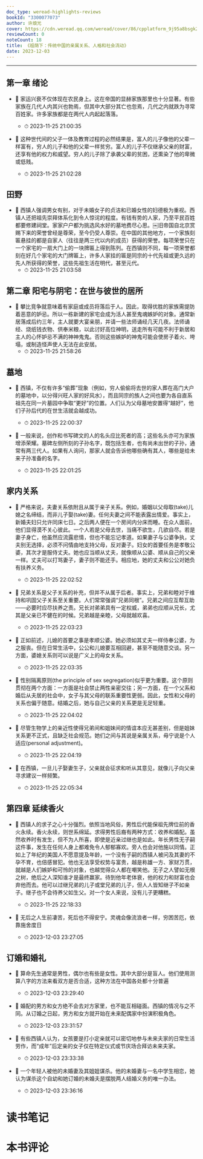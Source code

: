 ```yaml
---
doc_type: weread-highlights-reviews
bookId: "3300077073"
author: 许烺光
cover: https://cdn.weread.qq.com/weread/cover/86/cpplatform_9j95a8bsgk28pkgmglnepg/t7_cpplatform_9j95a8bsgk28pkgmglnepg1699349862.jpg
reviewCount: 0
noteCount: 18
title: 《祖荫下：传统中国的亲属关系、人格和社会流动》
date: 2023-12-03
---
```


---


## 第一章 绪论


- 📌 家运兴衰不仅体现在农民身上。这在帝国的显赫家族那里也十分显著。有些家族在几代人内其兴也勃焉，但其中大部分其亡也忽焉，几代之内就跌为寻常百姓家。许多家族都是在两代人内起起落落。 
    - ⏱ 2023-11-25 21:00:35 

- 📌 这种世代间的父子一体及教育过程的必然结果是，富人的儿子像他的父辈一样富有，穷人的儿子和他的父辈一样贫穷。富人的儿子不仅继承父亲的财富，还享有他的权力和威望。穷人的儿子除了承袭父辈的贫困，还熏染了他的卑微或低贱。 
    - ⏱ 2023-11-25 21:02:28 
## 田野


- 📌 西镇人强调男女有别，对于未婚女子的贞洁和已婚女性的妇德极为重视。西镇人还把祖先崇拜体系化到令人惊诧的程度。有钱有势的人家，乃至平民百姓都要修建祠堂。家家户户都为挑选风水好的墓地费尽心思。￼旧帝国自北京赏赐下来的荣誉曾经是尊荣，至今仍受人尊崇。在中国的其他地方，一个家族刻匾悬挂的都是自家人（往往是两三代以内的成员）获得的荣誉。每项荣誉只在一个家宅的一扇大门上的一块牌匾上得到陈列。在西镇则不同，每一项荣誉都刻在好几个家宅的大门牌匾上，许多人家挂的匾是同宗的十代先祖或更久远的先人所获得的荣誉，这些先祖生活在明代，甚至元代。 
    - ⏱ 2023-11-25 21:03:58 
## 第二章 阳宅与阴宅：在世与彼世的居所


- 📌 攀比竞争就意味着有家庭或成员将落后于人。因此，取得优胜的家族需提防着恶意的妒忌。所以一栋新建的家宅会成为活人甚至鬼魂嫉妒的对象。通常新居落成后约三年，主人就要大宴亲朋，并请一些法师诵经几天几夜。法师诵经、烧纸钱衣物、供奉米粮，以此讨好高位神明，送走所有可能不利于新居和主人的心怀妒忌不满的神神鬼鬼。否则这些嫉妒的神鬼可能会使房子着火、垮塌，或制造怪声使人无法在此安居。 
    - ⏱ 2023-11-25 21:58:26 
## 墓地


- 📌 西镇，不仅有许多“偷葬”现象（例如，穷人偷偷将去世的家人葬在高门大户的墓地中，以分得兴旺人家的好风水），而且同宗的族人之间也要为各自直系祖先在同一片墓园中争取“更好”的位置。人们认为父母墓地安置得“越好”，他们子孙后代的在世生活就会越成功。 
    - ⏱ 2023-11-25 22:00:37 

- 📌 一般来说，创作和书写碑文的人的名头应比死者的高；这些名头亦可为家族增添荣耀。墓碑左侧所刻的子孙名字，既包括生者，也有尚未出世的子孙，通常有两三代人。如果有人询问，那家人就会告诉他哪些确有其人，哪些是给未来子孙准备的名字。 
    - ⏱ 2023-11-25 22:01:25 
## 家内关系


- 📌 严格来说，夫妻关系依附且从属于亲子关系。例如，婚姻以父母取(take)儿媳之名缔结，而非儿子娶(take)妻。任何夫妻之间不能表露出情爱。事实上，新婚夫妇只允许同床七日。之后两人便在一个房间内分床而睡。在众人面前，他们显得漠不关心彼此。一个人若是父母去世，当痛不欲生，几欲自尽。若是妻子身亡，他虽然应流露悲情，但也不能忘记孝道。如果妻子与公婆争执，丈夫别无选择，必须不问情由地支持父母，反对妻子。妇女的首要任务是孝敬公婆，其次才是服侍丈夫。她也应当顺从丈夫，就像顺从公婆、顺从自己的父亲一样。丈夫可以打骂妻子，妻子则不能还手。相应地，她的丈夫和公公对她负有扶养义务。 
    - ⏱ 2023-11-25 22:02:52 

- 📌 兄弟关系是父子关系的补充，但并不从属于后者。事实上，兄弟和睦对于维持和巩固父子关系至关重要。人们常常强调“兄弟同根”。兄弟之间应互帮互助——必要时应尽扶养之责。兄长对弟弟具有一定权威，弟弟也应顺从兄长，尤其是父亲已不健在的时候。兄弟越是亲睦，父母就越欢喜。 
    - ⏱ 2023-11-25 22:03:23 

- 📌 正如前述，儿媳的首要之事是孝顺公婆。她必须如其丈夫一样侍奉公婆，为之服丧。但在日常生活中，公公和儿媳要互相回避，甚至不能随意交谈。另一方面，婆媳关系则可以说是广义上的母女关系。 
    - ⏱ 2023-11-25 22:03:35 

- 📌 性别隔离原则(the principle of sex segregation)似乎更为重要。这个原则贯彻在两个方面：一方面是社会禁止两性亲密交往；另一方面，在一个父系和婚后从夫居的社会中，女子与其父母的联系重要性更弱。因此，女性和父母的关系也偏于随意。结婚之后，她与自己父亲的关系更是无足轻重。 
    - ⏱ 2023-11-25 22:04:02 

- 📌 尽管生物学上的亲近性使得兄弟间和姐妹间的情谊本应无甚差别，但是姐妹关系更不正式，且缺乏社会规范。她们之间与其说是亲属关系，毋宁说是个人适应(personal adjustment)。 
    - ⏱ 2023-11-25 22:04:19 

- 📌 在西镇，一旦儿子娶妻生子，父亲就会征求和听从其意见，就像儿子向父亲寻求建议一样频繁。 
    - ⏱ 2023-11-25 22:05:34 
## 第四章 延续香火


- 📌 西镇人的求子之心十分强烈。依照当地风俗，男性后代能保祖先牌位前的香火永续。香火永续，则世系绵延。求得男性后裔有两种方式：收养和婚配。虽然收养时有发生，但不为人所喜，即使是近亲过继也是如此。年长男性无子嗣这件事，发生在任何人身上都难免令人郁郁寡欢。旁人也会对他施以同情。正如上了年纪的美国人不愿意提及年龄，一个没有子嗣的西镇人被问及其妻的不孕不育，也倍感冒犯。他也无法享受权势与富贵，越是称雄一方、家财万贯，就越是人们嫉妒和可怜的对象，也越觉得众人都在嘲笑他。无子之人譬如无根之树，绝后之人深知谁才是最终赢家。待到他年老体衰，他的权力和财富也会弃他而去。他可以过继兄弟的儿子或堂兄弟的儿子，但人人皆知继子不如亲子。继子也不会待养父如生父。对一个女人来说，没有儿子更糟糕。 
    - ⏱ 2023-11-25 22:18:33 

- 📌 无后之人生前凄苦，死后也不得安宁。灵魂会像流浪者一样，穷困苦厄，依靠施舍度日 
    - ⏱ 2023-12-03 23:27:05 
## 订婚和婚礼


- 📌 算命先生通常是男性，偶尔也有些是女性。其中大部分是盲人。他们使用测算八字的方法来看双方是否合适，这种方法在中国各处都十分普遍 
    - ⏱ 2023-12-03 23:29:40 

- 📌 婚配的男方和女方绝不会去对方家里，也不能互相碰面。西镇的情况与之不同。从订婚之日起，男方和女方就开始在未来配偶家中扮演积极角色。 
    - ⏱ 2023-12-03 23:31:57 

- 📌 有些西镇人认为，女孩要是打小定亲就可以密切地参与未来夫家的日常生活劳作，而“成年”后定亲的女子仅在特定仪式或节庆场合拜访未来夫家。 
    - ⏱ 2023-12-03 23:33:38 

- 📌 一个年轻人被他的未婚妻及其姐姐谋杀。他的未婚妻与一名中学生相恋，她认为谋杀这个自幼和她订婚的未婚夫是摆脱两人结婚义务的唯一办法。 
    - ⏱ 2023-12-03 23:36:16 

# 读书笔记


# 本书评论
